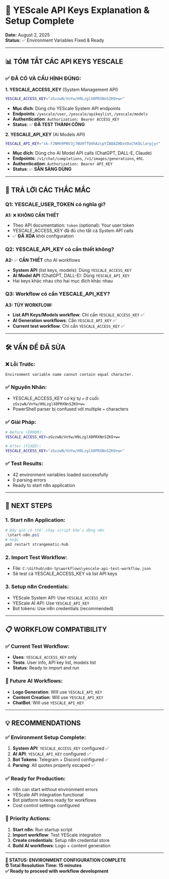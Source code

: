# 🔑 YEScale API Keys Explanation & Setup Complete

**Date:** August 2, 2025  
**Status:** ✅ Environment Variables Fixed & Ready

---

## 📊 **TÓM TẮT CÁC API KEYS YESCALE**

### **✅ ĐÃ CÓ VÀ CẤU HÌNH ĐÚNG:**

**1. YESCALE_ACCESS_KEY** (System Management API)
```bash
YESCALE_ACCESS_KEY="zGvzwN/VnYw/H9LzglX0PRXNnSZKO+w="
```
- **Mục đích**: Dùng cho YEScale System API endpoints
- **Endpoints**: `/yescale/user`, `/yescale/apikeylist`, `/yescale/models`
- **Authentication**: `Authorization: Bearer ACCESS_KEY`
- **Status**: ✅ **ĐÃ TEST THÀNH CÔNG**

**2. YESCALE_API_KEY** (AI Models API)
```bash
YESCALE_API_KEY="sk-fJNMn9PBV3j7WU9TfO4hAzcpYZABAZHDxVOxChK8Llarpjyr"
```
- **Mục đích**: Dùng cho AI Model API calls (ChatGPT, DALL-E, Claude)
- **Endpoints**: `/v1/chat/completions`, `/v1/images/generations`, etc.
- **Authentication**: `Authorization: Bearer API_KEY`
- **Status**: ✅ **SẴN SÀNG DÙNG**

---

## 🤔 **TRẢ LỜI CÁC THẮC MẮC**

### **Q1: YESCALE_USER_TOKEN có nghĩa gì?**
**A1:** ❌ **KHÔNG CẦN THIẾT**
- Theo API documentation: `token` (optional): Your user token
- YESCALE_ACCESS_KEY đã đủ cho tất cả System API calls
- ✅ **ĐÃ XÓA** khỏi configuration

### **Q2: YESCALE_API_KEY có cần thiết không?**
**A2:** ✅ **CẦN THIẾT** cho AI workflows
- **System API** (list keys, models): Dùng `YESCALE_ACCESS_KEY`
- **AI Model API** (ChatGPT, DALL-E): Dùng `YESCALE_API_KEY`
- Hai keys khác nhau cho hai mục đích khác nhau

### **Q3: Workflow có cần YESCALE_API_KEY?**
**A3:** **TÙY WORKFLOW:**
- **List API Keys/Models workflow**: Chỉ cần `YESCALE_ACCESS_KEY` ✅
- **AI Generation workflows**: Cần `YESCALE_API_KEY` ✅
- **Current test workflow**: Chỉ cần `YESCALE_ACCESS_KEY` ✅

---

## 🛠️ **VẤN ĐỀ ĐÃ SỬA**

### **❌ Lỗi Trước:**
```
Environment variable name cannot contain equal character.
```

### **✅ Nguyên Nhân:**
- YESCALE_ACCESS_KEY có ký tự `=` ở cuối: `zGvzwN/VnYw/H9LzglX0PRXNnSZKO+w=`
- PowerShell parser bị confused với multiple `=` characters

### **✅ Giải Pháp:**
```bash
# Before (ERROR):
YESCALE_ACCESS_KEY=zGvzwN/VnYw/H9LzglX0PRXNnSZKO+w=

# After (FIXED):
YESCALE_ACCESS_KEY="zGvzwN/VnYw/H9LzglX0PRXNnSZKO+w="
```

### **✅ Test Results:**
- 42 environment variables loaded successfully
- 0 parsing errors
- Ready to start n8n application

---

## 🚀 **NEXT STEPS**

### **1. Start n8n Application:**
```powershell
# Bây giờ có thể chạy script khởi động n8n
.\start-n8n.ps1
# hoặc
pm2 restart strangematic-hub
```

### **2. Import Test Workflow:**
- File: `C:\Github\n8n-tp\workflows\yescale-api-test-workflow.json`
- Sẽ test cả YESCALE_ACCESS_KEY và list API keys

### **3. Setup n8n Credentials:**
- YEScale System API: Use `YESCALE_ACCESS_KEY`
- YEScale AI API: Use `YESCALE_API_KEY`
- Bot tokens: Use n8n credentials (recommended)

---

## 📋 **WORKFLOW COMPATIBILITY**

### **✅ Current Test Workflow:**
- **Uses**: `YESCALE_ACCESS_KEY` only
- **Tests**: User info, API key list, models list
- **Status**: Ready to import and run

### **🔄 Future AI Workflows:**
- **Logo Generation**: Will use `YESCALE_API_KEY`
- **Content Creation**: Will use `YESCALE_API_KEY`
- **ChatBot**: Will use `YESCALE_API_KEY`

---

## 💡 **RECOMMENDATIONS**

### **✅ Environment Setup Complete:**
1. **System API**: `YESCALE_ACCESS_KEY` configured ✅
2. **AI API**: `YESCALE_API_KEY` configured ✅
3. **Bot Tokens**: Telegram + Discord configured ✅
4. **Parsing**: All quotes properly escaped ✅

### **✅ Ready for Production:**
- n8n can start without environment errors
- YEScale API integration functional
- Bot platform tokens ready for workflows
- Cost control settings configured

### **🎯 Priority Actions:**
1. **Start n8n**: Run startup script
2. **Import workflow**: Test YEScale integration
3. **Create credentials**: Setup n8n credential store
4. **Build AI workflows**: Logo + content generation

---

**🎉 STATUS: ENVIRONMENT CONFIGURATION COMPLETE**  
**⏰ Total Resolution Time: 15 minutes**  
**✅ Ready to proceed with workflow development**

